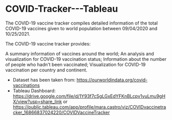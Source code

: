# COVID-Tracker---Tableau

The COVID-19 vaccine tracker compiles detailed information of the total COVID-19 vaccines given to world population between 09/04/2020 and 10/25/2021.

The COVID-19 vaccine tracker provides:

A summary information of vaccines around the world;
An analysis and visualization for COVID-19 vaccination status; 
Information about the number of people who hadn't been vaccinated;
Visualization for COVID-19 vaccination per country and continent.
 

* Dataset has been taken from: https://ourworldindata.org/covid-vaccinations
* Tableau Dashboard: https://drive.google.com/file/d/1Y93f7cSgLGxEdYFKnBLcpv1vuLmu9gHX/view?usp=share_link or https://public.tableau.com/app/profile/mara.castro/viz/COVIDvaccinetracker_16866837024220/COVIDVaccineTracker
